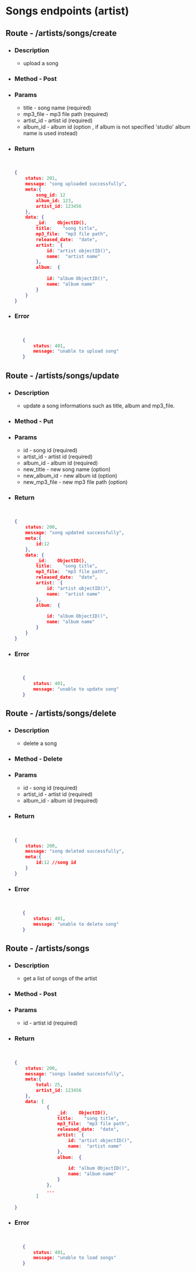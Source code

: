 # Songs endpoints (artist)

## Route - /artists/songs/create
+ ### Description
  - upload a song
+ ### Method - Post
+ ### Params
  - title - song name (required)
  - mp3_file - mp3 file path (required)
  - artist_id - artist id (required)
  - album_id - album id (option , if album is not specified     'studio' album name is used instead)
  

+ ### Return
    <br/>

    ``` json
    {
        status: 201,
        message: "song uploaded successfully",
        meta:{
            song_id: 12
            album_id: 123,
            artist_id: 123456
        },
        data: {
            _id:    ObjectID(),
            title:    "song title",
            mp3_file:  "mp3 file path",
            released_date:  "date",
            artist:  {
                id: "artist objectID()",
                name:  "artist name"
            },
            album:  {
            
                id: "album ObjectID()",
                name: "album name"
            } 
        }
    }
    ```
+ ### Error
    <br/>
     
     ```json
        {
            status: 401,
            message: "unable to upload song"
        }
     ```

## Route - /artists/songs/update
+ ### Description
  - update a song informations such as title, album and mp3_file.
+ ### Method - Put
+ ### Params
  - id - song id (required)
  - artist_id - artist id (required)
  - album_id - album id (required)
  - new_title - new song name  (option)
  - new_album_id - new album id (option)
  - new_mp3_file - new mp3 file path (option)
  

+ ### Return
    <br/>

    ``` json
    {
        status: 200,
        message: "song updated successfully",
        meta:{
            id:12
        },
        data: {
            _id:    ObjectID(),
            title:    "song title",
            mp3_file:  "mp3 file path",
            released_date:  "date",
            artist:  {
                id: "artist objectID()",
                name:  "artist name"
            },
            album:  {
            
                id: "album ObjectID()",
                name: "album name"
            } 
        }
    }
    ```
+ ### Error
    <br/>
     
     ```json
        {
            status: 401,
            message: "unable to update song"
        }
     ```


## Route - /artists/songs/delete
+ ### Description
  - delete a song
+ ### Method - Delete
+ ### Params
  - id - song id (required)
  - artist_id - artist id (required)
  - album_id - album id (required)
  
+ ### Return
    <br/>

    ``` json
    {
        status: 200,
        message: "song deleted successfully",
        meta:{
            id:12 //song id
        }
    }
    ```
+ ### Error
    <br/>
     
     ```json
        {
            status: 401,
            message: "unable to delete song"
        }
     ```

## Route - /artists/songs
+ ### Description
  - get a list of songs of the artist
+ ### Method - Post
+ ### Params
  - id - artist id (required)
  
+ ### Return
    <br/>

    ``` json
    {
        status: 200,
        message: "songs loaded successfully",
        meta:{
            total: 25,
            artist_id: 123456
        },
        data: [
                {
                    _id:    ObjectID(),
                    title:    "song title",
                    mp3_file:  "mp3 file path",
                    released_date:  "date",
                    artist:  {
                        id: "artist objectID()",
                        name:  "artist name"
                    },
                    album:  {
                    
                        id: "album ObjectID()",
                        name: "album name"
                    } 
                },
                ...
            ]
        
    }
    ```
+ ### Error
    <br/>
     
     ```json
        {
            status: 401,
            message: "unable to load songs"
        }
     ```